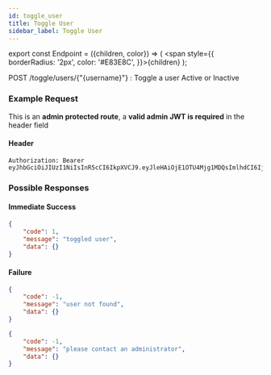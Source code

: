 ```yaml
---
id: toggle_user
title: Toggle User
sidebar_label: Toggle User
---
```


export const Endpoint = ({children, color}) => ( <span style={{
      borderRadius: '2px',
      color: '#E83E8C',
    }}>{children}</span> );

<Endpoint>POST /toggle/users/{"{username}"} </Endpoint>: Toggle a user Active or Inactive


### Example Request
This is an **admin protected route**, a **valid admin JWT is required** in the header field

#### Header
```
Authorization: Bearer eyJhbGciOiJIUzI1NiIsInR5cCI6IkpXVCJ9.eyJleHAiOjE1OTU4Mjg1MDQsImlhdCI6IjIwMjAtMDctMjdUMDE6MzY6NDQuNDYwMTkyOS0wNDowMCIsInN1YiI6ImFkbWluIn0.jfC8lgQEcEQxUaG0mNibzeX5BD1uUQ7wQdM0LhxHrBQ
```

### Possible Responses
#### Immediate Success
```json
{
	"code": 1,
	"message": "toggled user",
	"data": {}
}
```
#### Failure
```json
{
	"code": -1,
	"message": "user not found",
	"data": {}
}
```
```json
{
	"code": -1,
	"message": "please contact an administrator",
	"data": {}
}
```

